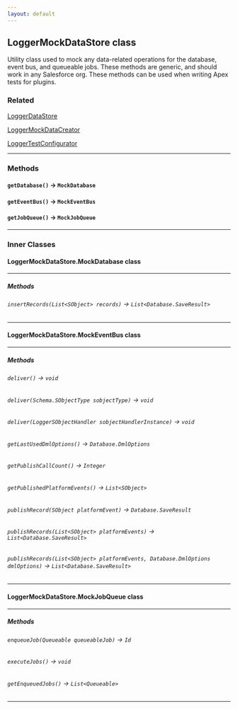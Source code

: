 ```yaml
---
layout: default
---
```


## LoggerMockDataStore class

Utility class used to mock any data-related operations for the database, event bus, and queueable jobs. These methods are generic, and should work in any Salesforce org. These methods can be used when writing Apex tests for plugins.

### Related

[LoggerDataStore](LoggerDataStore)

[LoggerMockDataCreator](../Test-Utilities/LoggerMockDataCreator)

[LoggerTestConfigurator](../Test-Utilities/LoggerTestConfigurator)

---

### Methods

#### `getDatabase()` → `MockDatabase`

#### `getEventBus()` → `MockEventBus`

#### `getJobQueue()` → `MockJobQueue`

---

### Inner Classes

#### LoggerMockDataStore.MockDatabase class

---

##### Methods

###### `insertRecords(List<SObject> records)` → `List<Database.SaveResult>`

---

#### LoggerMockDataStore.MockEventBus class

---

##### Methods

###### `deliver()` → `void`

###### `deliver(Schema.SObjectType sobjectType)` → `void`

###### `deliver(LoggerSObjectHandler sobjectHandlerInstance)` → `void`

###### `getLastUsedDmlOptions()` → `Database.DmlOptions`

###### `getPublishCallCount()` → `Integer`

###### `getPublishedPlatformEvents()` → `List<SObject>`

###### `publishRecord(SObject platformEvent)` → `Database.SaveResult`

###### `publishRecords(List<SObject> platformEvents)` → `List<Database.SaveResult>`

###### `publishRecords(List<SObject> platformEvents, Database.DmlOptions dmlOptions)` → `List<Database.SaveResult>`

---

#### LoggerMockDataStore.MockJobQueue class

---

##### Methods

###### `enqueueJob(Queueable queueableJob)` → `Id`

###### `executeJobs()` → `void`

###### `getEnqueuedJobs()` → `List<Queueable>`

---
